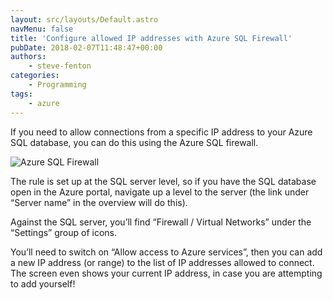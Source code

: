 ```yaml
---
layout: src/layouts/Default.astro
navMenu: false
title: 'Configure allowed IP addresses with Azure SQL Firewall'
pubDate: 2018-02-07T11:48:47+00:00
authors:
    - steve-fenton
categories:
    - Programming
tags:
    - azure
---
```


If you need to allow connections from a specific IP address to your Azure SQL database, you can do this using the Azure SQL firewall.

![Azure SQL Firewall](/img/2018/02/azure-sql-firewall.png)

The rule is set up at the SQL server level, so if you have the SQL database open in the Azure portal, navigate up a level to the server (the link under “Server name” in the overview will do this).

Against the SQL server, you’ll find “Firewall / Virtual Networks” under the “Settings” group of icons.

You’ll need to switch on “Allow access to Azure services”, then you can add a new IP address (or range) to the list of IP addresses allowed to connect. The screen even shows your current IP address, in case you are attempting to add yourself!